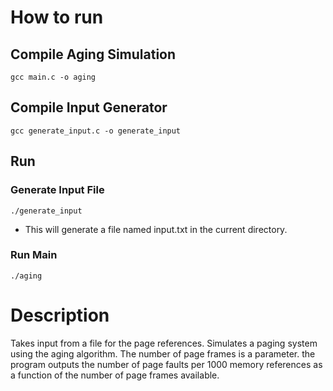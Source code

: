 # How to run

## Compile Aging Simulation
```
gcc main.c -o aging
```

## Compile Input Generator
```
gcc generate_input.c -o generate_input
```

## Run

### Generate Input File
```
./generate_input
```
-  This will generate a file named input.txt in the current directory.

### Run Main
```
./aging
```

# Description
Takes input from a file for the page references.
Simulates a paging system using the aging algorithm. 
The number of page frames is a parameter. the program outputs the number of page faults 
per 1000 memory references as a function of the number of page frames available.
